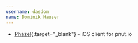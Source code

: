 ```yaml
---
username: dasdom
name: Dominik Hauser
---
```


* [Phazel](https://github.com/dasdom/phazel){:target="_blank"} - iOS client for pnut.io
